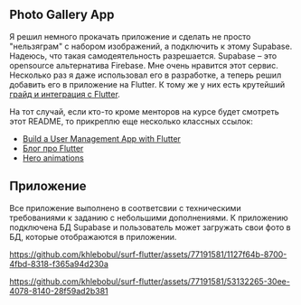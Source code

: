## Photo Gallery App

Я решил немного прокачать приложение и сделать не просто "нельзяграм" с набором изображений, а подключить к этому Supabase. Надеюсь, что такая самодеятельность разрешается. 
Supabase – это opensource альтернатива Firebase. Мне очень нравится этот сервис. Несколько раз я даже использовал его в разработке, а теперь решил добавить его в приложение на Flutter. К тому же у них есть крутейший [грайд и интеграция с Flutter](https://supabase.com/docs/guides/getting-started/quickstarts/flutter).

На тот случай, если кто-то кроме менторов на курсе будет смотреть этот README, то прикреплю еще несколько классных ссылок:

- [Build a User Management App with Flutter](https://supabase.com/docs/guides/getting-started/tutorials/with-flutter)
- [Блог про Flutter](https://supabase.com/blog/tags/flutter)
- [Hero animations](https://docs.flutter.dev/ui/animations/hero-animations)

## Приложение

Все приложение выполнено в соответсвии с техническими требованиями к заданию с небольшими дополнениями. К приложению подключена БД Supabase и пользователь может загружать свои фото в БД, которые отображаются в приложении.

https://github.com/khlebobul/surf-flutter/assets/77191581/1127f64b-8700-4fbd-8318-f365a94d230a


https://github.com/khlebobul/surf-flutter/assets/77191581/53132265-30ee-4078-8140-28f59ad2b381
